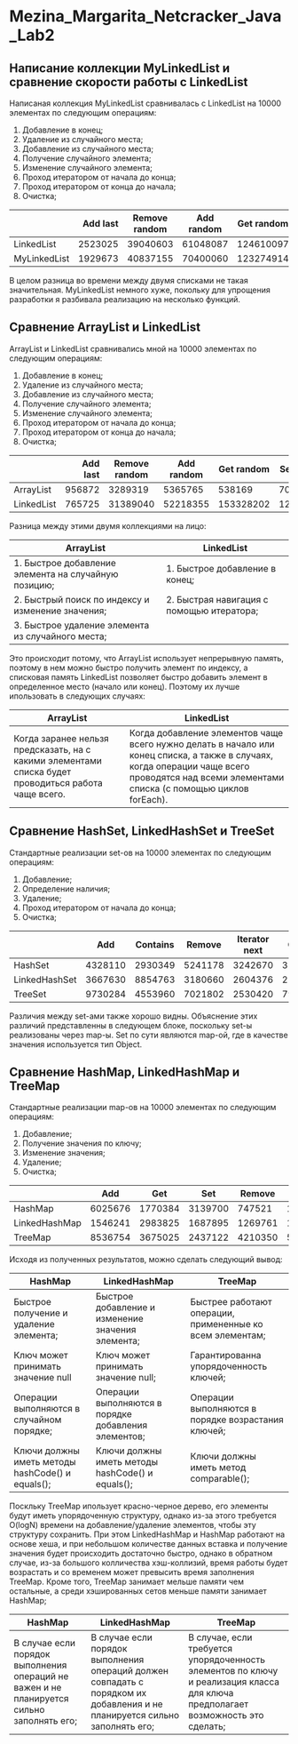 # Mezina_Margarita_Netcracker_Java_Lab2

## Написание коллекции MyLinkedList и сравнение скорости работы с LinkedList

Написаная коллекция MyLinkedList сравнивалась с LinkedList на 10000 элементах по следующим операциям:
1. Добавление в конец;
2. Удаление из случайного места;
3. Добавление из случайного места;
4. Получение случайного элемента;
5. Изменение случайного элемента;
6. Проход итератором от начала до конца;
7. Проход итератором от конца до начала;
8. Очистка;

|              | Add last | Remove random | Add random | Get random | Set random | Next iterator | Previous iterator | Clear  |
|--------------|---------:|---------------|------------|------------|------------|---------------|-------------------|--------|
| LinkedList   |  2523025 |      39040603 |   61048087 |  124610097 |  107474581 |        769138 |            760036 | 244622 |
| MyLinkedList |  1929673 |      40837155 |   70400060 |  123274914 |  133926230 |        953458 |            724196 | 201956 |

В целом разница во времени между двумя списками не такая значительная. MyLinkedList немного хуже, покольку для упрощения разработки я разбивала реализацию на несколько функций.

## Сравнение ArrayList и LinkedList 

ArrayList и LinkedList сравнивались мной на 10000 элементах по следующим операциям:
1. Добавление в конец;
2. Удаление из случайного места;
3. Добавление из случайного места;
4. Получение случайного элемента;
5. Изменение случайного элемента;
6. Проход итератором от начала до конца;
7. Проход итератором от конца до начала;
8. Очистка; 
	
|            | Add last | Remove random | Add random | Get random | Set random | Next iterator | Previous iterator | Clear  |
|------------|---------:|---------------|------------|------------|------------|---------------|-------------------|--------|
| ArrayList  |   956872 |       3289319 |    5365765 |     538169 |     704854 |       1041068 |            754917 | 242915 |
| LinkedList |   765725 |      31389040 |   52218355 |  153328202 |  125457173 |        409031 |            852765 | 428943 |

Разница между этими двумя коллекциями на лицо:

| ArrayList                                              | LinkedList                                |
|--------------------------------------------------------|-------------------------------------------|
| 1. Быстрое добавление элемента на случайную позицию;   | 1. Быстрое добавление в конец;            |
| 2. Быстрый поиск по индексу и изменение значения;      | 2. Быстрая навигация с помощью итератора; |
| 3. Быстрое удаление элемента из случайного места;      |                                           |

Это происходит потому, что ArrayList использует непрерывную память, поэтому в нем можно быстро получить элемент по индексу, а списковая память LinkedList позволяет быстро добавить элемент в определенное место (начало или конец).
Поэтому их лучше ипользовать в следующих случаях:

| ArrayList                                                                                            | LinkedList                                                                                                                                                                                    |
|------------------------------------------------------------------------------------------------------|-----------------------------------------------------------------------------------------------------------------------------------------------------------------------------------------------|
| Когда заранее нельзя предсказать, на  с какими элементами списка будет проводиться работа чаще всего.| Когда добавление элементов чаще всего нужно делать в начало или конец списка, а также в случаях, когда операции чаще всего проводятся над всеми элементами списка (с помощью циклов forEach). |

## Сравнение HashSet, LinkedHashSet и TreeSet

Стандартные реализации set-ов на 10000 элементах по следующим операциям:
1. Добавление;
2. Определение наличия;
3. Удаление;
4. Проход итератором от начала до конца;
5. Очистка;

|               | Add     | Contains | Remove  | Iterator next | Clear  |
|---------------|---------|----------|---------|---------------|--------|
| HashSet       | 4328110 |  2930349 | 5241178 |       3242670 | 319716 |
| LinkedHashSet | 3667630 |  8854763 | 3180660 |       2604376 | 253725 |
| TreeSet       | 9730284 |  4553960 | 7021802 |       2530420 |   7964 |

Различия между set-ами также хорошо видны. Объяснение этих различий представленны в следующем блоке, поскольку set-ы реализованы через map-ы.
Set по сути являются map-ой, где в качестве значения используется тип Object.

## Сравнение HashMap, LinkedHashMap и TreeMap

Стандартные реализации map-ов на 10000 элементах по следующим операциям:
1. Добавление;
2. Получение значения по ключу;
3. Изменение значения;
4. Удаление;
5. Очистка;

|               | Add     | Get     | Set     | Remove  | Clear  |
|---------------|---------|---------|---------|---------|--------|
| HashMap       | 6025676 | 1770384 | 3139700 |  747521 | 174649 |
| LinkedHashMap | 1546241 | 2983825 | 1687895 | 1269761 | 166116 |
| TreeMap       | 8536754 | 3675025 | 2437122 | 4210350 |   5689 |

Исходя из полученных результатов, можно сделать следующий вывод:

| HashMap                                          | LinkedHashMap                                        | TreeMap                                                   |
|--------------------------------------------------|------------------------------------------------------|-----------------------------------------------------------|
| Быстрое получение и удаление элемента;           | Быстрое добавление и изменение значения элемента;    | Быстрее работают операции, примененные ко всем элементам; |
| Ключ может принимать значение null               | Ключ может принимать значение null;                  | Гарантированна упорядоченность ключей;                    |
| Операции выполняются в случайном порядке;        | Операции выполняются в порядке добавления элементов; | Операции выполняются в порядке возрастания ключей;        |
| Ключи должны иметь методы hashCode() и equals(); | Ключи должны иметь методы hashCode() и equals();     | Ключи должны иметь метод comparable();                    |

Поскльку TreeMap ипользует красно-черное дерево, его элементы будут иметь упорядоченную структуру, однако из-за этого требуется O(logN) времени на добавление/удаление элементов, чтобы эту структуру сохранить.
При этом LinkedHashMap и HashMap работают на основе хеша, и при небольшом количестве данных вставка и получение значения будет происходить достаточно быстро, однако в обратном случае, из-за большого колличества хэш-коллизий, время работы будет возрастать и со временем может превысить время заполнения TreeMap.
Кроме того, TreeMap занимает мельше памяти чем остальные, а среди хэшированных сетов меньше памяти занимает HashMap;

| HashMap                                                                                   | LinkedHashMap                                                                                                              | TreeMap                                                                                                                         |
|-------------------------------------------------------------------------------------------|----------------------------------------------------------------------------------------------------------------------------|---------------------------------------------------------------------------------------------------------------------------------|
| В случае если порядок выполнения операций не важен и не планируется сильно заполнять его; | В случае если порядок выполнения операций должен совпадать с порядком их добавления и не планируется сильно заполнять его; | В случае, если требуется упорядоченность элементов по ключу и реализация класса для ключа предполагает возможность это сделать; |
